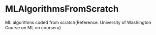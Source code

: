 # MLAlgorithmsFromScratch
ML algorithms coded from scratch(Reference: University of Washington Course on ML on coursera)

